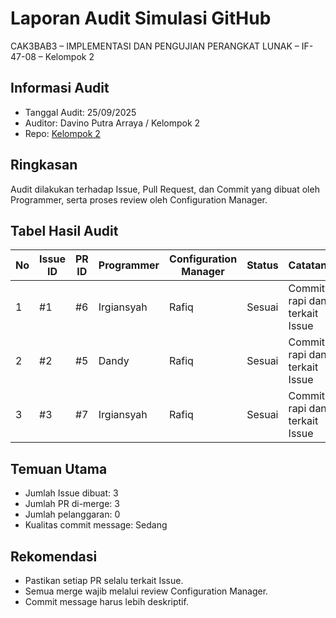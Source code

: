 # Laporan Audit Simulasi GitHub
CAK3BAB3 – IMPLEMENTASI DAN PENGUJIAN PERANGKAT LUNAK – IF-47-08 – Kelompok 2

## Informasi Audit
- Tanggal Audit: 25/09/2025
- Auditor: Davino Putra Arraya / Kelompok 2
- Repo: [Kelompok 2](README.md)

## Ringkasan
Audit dilakukan terhadap Issue, Pull Request, dan Commit yang dibuat oleh Programmer, serta proses review oleh Configuration Manager.

## Tabel Hasil Audit
| No | Issue ID | PR ID | Programmer | Configuration Manager | Status       | Catatan                                |
|----|----------|-------|------------|-----------------------|--------------|----------------------------------------|
| 1  | #1       | #6    | Irgiansyah | Rafiq                 | Sesuai       | Commit rapi dan terkait Issue          |
| 2  | #2       | #5    | Dandy      | Rafiq                 | Sesuai       | Commit rapi dan terkait Issue          |
| 3  | #3       | #7    | Irgiansyah | Rafiq                 | Sesuai       | Commit rapi dan terkait Issue          |

## Temuan Utama
- Jumlah Issue dibuat: 3
- Jumlah PR di-merge: 3
- Jumlah pelanggaran: 0
- Kualitas commit message: Sedang

## Rekomendasi
- Pastikan setiap PR selalu terkait Issue.
- Semua merge wajib melalui review Configuration Manager.
- Commit message harus lebih deskriptif.
